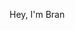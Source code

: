 Hey, I'm Bran

<!---
branyzp/branyzp is a ✨ special ✨ repository because its `README.md` (this file) appears on your GitHub profile.
You can click the Preview link to take a look at your changes.
--->

